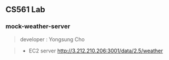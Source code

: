 ## CS561 Lab
### mock-weather-server
> developer : Yongsung Cho

> * EC2 server 
>   http://3.212.210.206:3001/data/2.5/weather

